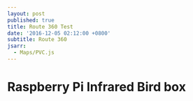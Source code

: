 ```yaml
---
layout: post
published: true
title: Route 360 Test
date: '2016-12-05 02:12:00 +0800'
subtitle: Route 360
jsarr:
  - Maps/PVC.js
---
```

**Raspberry Pi Infrared Bird box**
========================

<script src="https://gist.github.com/DGalexander/6657db41eb3d68c333ad4ebc4007748b.js"></script>

<script src="https://bl.ocks.org/DGalexander/6657db41eb3d68c333ad4ebc4007748b.js"></script>
